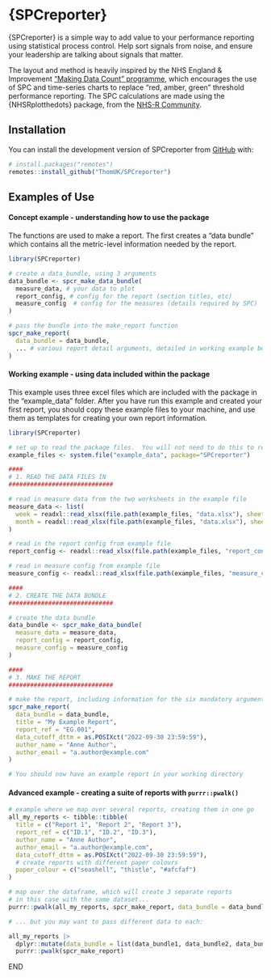 
<!-- README.md is generated from README.Rmd. Please edit that file -->

# {SPCreporter}

{SPCreporter} is a simple way to add value to your performance reporting
using statistical process control. Help sort signals from noise, and
ensure your leadership are talking about signals that matter.

The layout and method is heavily inspired by the NHS England &
Improvement [“Making Data Count”
programme](https://bmjleader.bmj.com/content/5/4/252), which encourages
the use of SPC and time-series charts to replace “red, amber, green”
threshold performance reporting. The SPC calculations are made using the
{NHSRplotthedots} package, from the [NHS-R
Community](https://nhsrcommunity.com/).

## Installation

You can install the development version of SPCreporter from
[GitHub](https://github.com/ThomUK/SPCreporter) with:

``` r
# install.packages("remotes")
remotes::install_github("ThomUK/SPCreporter")
```

## Examples of Use

#### Concept example - understanding how to use the package

The functions are used to make a report. The first creates a “data
bundle” which contains all the metric-level information needed by the
report.

``` r
library(SPCreporter)

# create a data_bundle, using 3 arguments
data_bundle <- spcr_make_data_bundle(
  measure_data, # your data to plot
  report_config, # config for the report (section titles, etc)
  measure_config  # config for the measures (details required by SPC)
)

# pass the bundle into the make_report function
spcr_make_report(
  data_bundle = data_bundle,
  ... # various report detail arguments, detailed in working example below
)
```

#### Working example - using data included within the package

This example uses three excel files which are included with the package
in the “example_data” folder. After you have run this example and
created your first report, you should copy these example files to your
machine, and use them as templates for creating your own report
information.

``` r
library(SPCreporter)

# set up to read the package files.  You will not need to do this to read your own data.
example_files <- system.file("example_data", package="SPCreporter")

####
# 1. READ THE DATA FILES IN
#############################

# read in measure data from the two worksheets in the example file
measure_data <- list(
  week = readxl::read_xlsx(file.path(example_files, "data.xlsx"), sheet = "week"),
  month = readxl::read_xlsx(file.path(example_files, "data.xlsx"), sheet = "month")
)

# read in the report config from example file
report_config <- readxl::read_xlsx(file.path(example_files, "report_config.xlsx"))

# read in measure config from example file
measure_config <- readxl::read_xlsx(file.path(example_files, "measure_config.xlsx"))

####
# 2. CREATE THE DATA BUNDLE
#############################

# create the data bundle
data_bundle <- spcr_make_data_bundle(
  measure_data = measure_data, 
  report_config = report_config,
  measure_config = measure_config 
)

####
# 3. MAKE THE REPORT
#############################

# make the report, including information for the six mandatory arguments.
spcr_make_report(
  data_bundle = data_bundle,
  title = "My Example Report",
  report_ref = "EG.001",
  data_cutoff_dttm = as.POSIXct("2022-09-30 23:59:59"),
  author_name = "Anne Author",
  author_email = "a.author@example.com"
)

# You should now have an example report in your working directory
```

#### Advanced example - creating a suite of reports with `purrr::pwalk()`

``` r
# example where we map over several reports, creating them in one go
all_my_reports <- tibble::tibble(
  title = c("Report 1", "Report 2", "Report 3"),
  report_ref = c("ID.1", "ID.2", "ID.3"),
  author_name = "Anne Author",
  author_email = "a.author@example.com",
  data_cutoff_dttm = as.POSIXct("2022-09-30 23:59:59"),
  # create reports with different paper colours
  paper_colour = c("seashell", "thistle", "#afcfaf")
)

# map over the dataframe, which will create 3 separate reports
# in this case with the same dataset...
purrr::pwalk(all_my_reports, spcr_make_report, data_bundle = data_bundle)

# ... but you may want to pass different data to each:

all_my_reports |>
  dplyr::mutate(data_bundle = list(data_bundle1, data_bundle2, data_bundle3)) |>
  purrr::pwalk(spcr_make_report)
```

END
